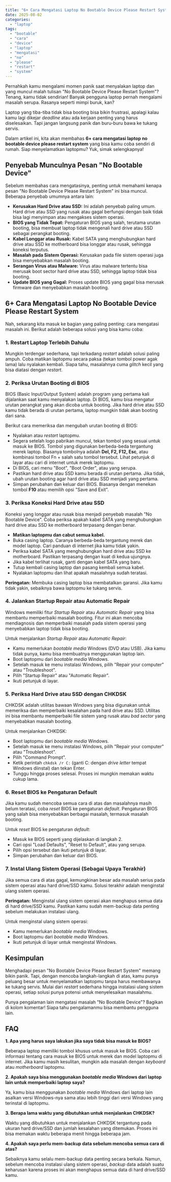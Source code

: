 ```yaml
---
title: "6+ Cara Mengatasi Laptop No Bootable Device Please Restart System"
date: 2025-08-02
categories: 
  - "laptop"
tags: 
  - "bootable"
  - "cara"
  - "device"
  - "laptop"
  - "mengatasi"
  - "no"
  - "please"
  - "restart"
  - "system"
---
```


Pernahkah kamu mengalami momen panik saat menyalakan laptop dan yang muncul malah tulisan "No Bootable Device Please Restart System"? Tenang, kamu tidak sendirian! Banyak pengguna laptop pernah mengalami masalah serupa. Rasanya seperti mimpi buruk, kan?

Laptop yang tiba-tiba tidak bisa booting bisa bikin frustrasi, apalagi kalau kamu lagi dikejar _deadline_ atau ada kerjaan penting yang harus diselesaikan. Tapi jangan langsung panik dan buru-buru bawa ke tukang servis.

Dalam artikel ini, kita akan membahas **6+ cara mengatasi laptop no bootable device please restart system** yang bisa kamu coba sendiri di rumah. Siap menyelamatkan laptopmu? Yuk, simak selengkapnya!

## Penyebab Munculnya Pesan "No Bootable Device"

Sebelum membahas cara mengatasinya, penting untuk memahami kenapa pesan "No Bootable Device Please Restart System" ini bisa muncul. Beberapa penyebab umumnya antara lain:

- **Kerusakan Hard Drive atau SSD:** Ini adalah penyebab paling umum. Hard drive atau SSD yang rusak atau gagal berfungsi dengan baik tidak bisa lagi menyimpan atau mengakses sistem operasi.
- **BIOS yang Tidak Tepat:** Pengaturan BIOS yang salah, terutama urutan booting, bisa membuat laptop tidak mengenali hard drive atau SSD sebagai perangkat booting.
- **Kabel Longgar atau Rusak:** Kabel SATA yang menghubungkan hard drive atau SSD ke motherboard bisa longgar atau rusak, sehingga koneksi terputus.
- **Masalah pada Sistem Operasi:** Kerusakan pada file sistem operasi juga bisa menyebabkan masalah booting.
- **Serangan Virus atau Malware:** Virus atau malware tertentu bisa merusak boot sector hard drive atau SSD, sehingga laptop tidak bisa booting.
- **Update BIOS yang Gagal:** Proses update BIOS yang gagal bisa merusak firmware dan menyebabkan masalah booting.

## 6+ Cara Mengatasi Laptop No Bootable Device Please Restart System

Nah, sekarang kita masuk ke bagian yang paling penting: cara mengatasi masalah ini. Berikut adalah beberapa solusi yang bisa kamu coba:

### 1\. Restart Laptop Terlebih Dahulu

Mungkin terdengar sederhana, tapi terkadang _restart_ adalah solusi paling ampuh. Coba matikan laptopmu secara paksa (tekan tombol power agak lama) lalu nyalakan kembali. Siapa tahu, masalahnya cuma _glitch_ kecil yang bisa diatasi dengan _restart_.

### 2\. Periksa Urutan Booting di BIOS

BIOS (Basic Input/Output System) adalah program yang pertama kali dijalankan saat kamu menyalakan laptop. Di BIOS, kamu bisa mengatur urutan perangkat yang akan dicoba untuk booting. Jika hard drive atau SSD kamu tidak berada di urutan pertama, laptop mungkin tidak akan booting dari sana.

Berikut cara memeriksa dan mengubah urutan booting di BIOS:

- Nyalakan atau _restart_ laptopmu.
- Segera setelah logo pabrikan muncul, tekan tombol yang sesuai untuk masuk ke BIOS. Tombol yang digunakan berbeda-beda tergantung merek laptop. Biasanya tombolnya adalah **Del, F2, F12, Esc**, atau kombinasi tombol Fn + salah satu tombol tersebut. Lihat petunjuk di layar atau cari di internet untuk merek laptopmu.
- Di BIOS, cari menu "Boot", "Boot Order", atau yang serupa.
- Pastikan hard drive atau SSD kamu berada di urutan pertama. Jika tidak, ubah urutan booting agar hard drive atau SSD menjadi yang pertama.
- Simpan perubahan dan keluar dari BIOS. Biasanya dengan menekan tombol **F10** atau memilih opsi "Save and Exit".

### 3\. Periksa Koneksi Hard Drive atau SSD

Koneksi yang longgar atau rusak bisa menjadi penyebab masalah "No Bootable Device". Coba periksa apakah kabel SATA yang menghubungkan hard drive atau SSD ke motherboard terpasang dengan benar.

- **Matikan laptopmu dan cabut semua kabel.**
- Buka casing laptop. Caranya berbeda-beda tergantung merek dan model laptop. Cari panduan di internet jika kamu tidak yakin.
- Periksa kabel SATA yang menghubungkan hard drive atau SSD ke motherboard. Pastikan terpasang dengan kuat di kedua ujungnya.
- Jika kabel terlihat rusak, ganti dengan kabel SATA yang baru.
- Tutup kembali casing laptop dan pasang kembali semua kabel.
- Nyalakan laptopmu dan lihat apakah masalahnya sudah teratasi.

**Peringatan:** Membuka casing laptop bisa membatalkan garansi. Jika kamu tidak yakin, sebaiknya bawa laptopmu ke tukang servis.

### 4\. Jalankan Startup Repair atau Automatic Repair

Windows memiliki fitur _Startup Repair_ atau _Automatic Repair_ yang bisa membantu memperbaiki masalah booting. Fitur ini akan mencoba mendiagnosis dan memperbaiki masalah pada sistem operasi yang menyebabkan laptop tidak bisa booting.

Untuk menjalankan _Startup Repair_ atau _Automatic Repair_:

- Kamu memerlukan _bootable media_ Windows (DVD atau USB). Jika kamu tidak punya, kamu bisa membuatnya menggunakan laptop lain.
- Boot laptopmu dari _bootable media_ Windows.
- Setelah masuk ke menu instalasi Windows, pilih "Repair your computer" atau "Troubleshoot".
- Pilih "Startup Repair" atau "Automatic Repair".
- Ikuti petunjuk di layar.

### 5\. Periksa Hard Drive atau SSD dengan CHKDSK

CHKDSK adalah utilitas bawaan Windows yang bisa digunakan untuk memeriksa dan memperbaiki kesalahan pada hard drive atau SSD. Utilitas ini bisa membantu memperbaiki file sistem yang rusak atau _bad sector_ yang menyebabkan masalah booting.

Untuk menjalankan CHKDSK:

- Boot laptopmu dari _bootable media_ Windows.
- Setelah masuk ke menu instalasi Windows, pilih "Repair your computer" atau "Troubleshoot".
- Pilih "Command Prompt".
- Ketik perintah `chkdsk /r C:` (ganti C: dengan _drive letter_ tempat Windows diinstal) dan tekan Enter.
- Tunggu hingga proses selesai. Proses ini mungkin memakan waktu cukup lama.

### 6\. Reset BIOS ke Pengaturan Default

Jika kamu sudah mencoba semua cara di atas dan masalahnya masih belum teratasi, coba _reset_ BIOS ke pengaturan _default_. Pengaturan BIOS yang salah bisa menyebabkan berbagai masalah, termasuk masalah booting.

Untuk _reset_ BIOS ke pengaturan _default_:

- Masuk ke BIOS seperti yang dijelaskan di langkah 2.
- Cari opsi "Load Defaults", "Reset to Default", atau yang serupa.
- Pilih opsi tersebut dan ikuti petunjuk di layar.
- Simpan perubahan dan keluar dari BIOS.

### 7\. Instal Ulang Sistem Operasi (Sebagai Upaya Terakhir)

Jika semua cara di atas gagal, kemungkinan besar ada masalah serius pada sistem operasi atau hard drive/SSD kamu. Solusi terakhir adalah menginstal ulang sistem operasi.

**Peringatan:** Menginstal ulang sistem operasi akan menghapus semua data di hard drive/SSD kamu. Pastikan kamu sudah mem-backup data penting sebelum melakukan instalasi ulang.

Untuk menginstal ulang sistem operasi:

- Kamu memerlukan _bootable media_ Windows.
- Boot laptopmu dari _bootable media_ Windows.
- Ikuti petunjuk di layar untuk menginstal Windows.

## Kesimpulan

Menghadapi pesan "No Bootable Device Please Restart System" memang bikin panik. Tapi, dengan mencoba langkah-langkah di atas, kamu punya peluang besar untuk menyelamatkan laptopmu tanpa harus membawanya ke tukang servis. Mulai dari _restart_ sederhana hingga instalasi ulang sistem operasi, setiap solusi punya potensi untuk menyelesaikan masalahmu.

Punya pengalaman lain mengatasi masalah "No Bootable Device"? Bagikan di kolom komentar! Siapa tahu pengalamanmu bisa membantu pengguna lain.

## FAQ

**1\. Apa yang harus saya lakukan jika saya tidak bisa masuk ke BIOS?**

Beberapa laptop memiliki tombol khusus untuk masuk ke BIOS. Coba cari informasi tentang cara masuk ke BIOS untuk merek dan model laptopmu di internet. Jika kamu masih kesulitan, mungkin ada masalah dengan _keyboard_ atau _motherboard_ laptopmu.

**2\. Apakah saya bisa menggunakan _bootable media_ Windows dari laptop lain untuk memperbaiki laptop saya?**

Ya, kamu bisa menggunakan _bootable media_ Windows dari laptop lain asalkan versi Windows-nya sama atau lebih tinggi dari versi Windows yang terinstal di laptopmu.

**3\. Berapa lama waktu yang dibutuhkan untuk menjalankan CHKDSK?**

Waktu yang dibutuhkan untuk menjalankan CHKDSK tergantung pada ukuran hard drive/SSD dan jumlah kesalahan yang ditemukan. Proses ini bisa memakan waktu beberapa menit hingga beberapa jam.

**4\. Apakah saya perlu mem-backup data sebelum mencoba semua cara di atas?**

Sebaiknya kamu selalu mem-backup data penting secara berkala. Namun, sebelum mencoba instalasi ulang sistem operasi, _backup_ data adalah suatu keharusan karena proses ini akan menghapus semua data di hard drive/SSD kamu.
